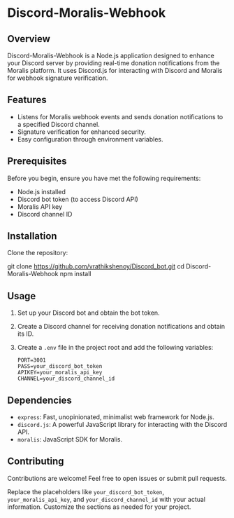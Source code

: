 # Discord-Moralis-Webhook

## Overview

Discord-Moralis-Webhook is a Node.js application designed to enhance your Discord server by providing real-time donation notifications from the Moralis platform. It uses Discord.js for interacting with Discord and Moralis for webhook signature verification.

## Features

- Listens for Moralis webhook events and sends donation notifications to a specified Discord channel.
- Signature verification for enhanced security.
- Easy configuration through environment variables.

## Prerequisites

Before you begin, ensure you have met the following requirements:

- Node.js installed
- Discord bot token (to access Discord API)
- Moralis API key
- Discord channel ID

## Installation

Clone the repository:

git clone https://github.com/vrathikshenoy/Discord_bot.git
cd Discord-Moralis-Webhook
npm install

## Usage
1. Set up your Discord bot and obtain the bot token.
2. Create a Discord channel for receiving donation notifications and obtain its ID.
3. Create a `.env` file in the project root and add the following variables:

   ```env
   PORT=3001
   PASS=your_discord_bot_token
   APIKEY=your_moralis_api_key
   CHANNEL=your_discord_channel_id
## Dependencies
- `express`: Fast, unopinionated, minimalist web framework for Node.js.
- `discord.js`: A powerful JavaScript library for interacting with the Discord API.
- `moralis`: JavaScript SDK for Moralis.

## Contributing
Contributions are welcome! Feel free to open issues or submit pull requests.

Replace the placeholders like `your_discord_bot_token`, `your_moralis_api_key`, and `your_discord_channel_id` with your actual information. Customize the sections as needed for your project.

